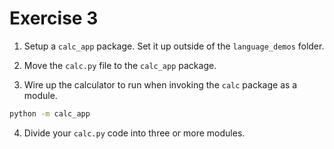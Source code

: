 # Exercise 3

1. Setup a `calc_app` package. Set it up outside of the `language_demos` folder.

2. Move the `calc.py` file to the `calc_app` package.

3. Wire up the calculator to run when invoking the `calc` package as a module.

```bash
python -m calc_app
```

4. Divide your `calc.py` code into three or more modules.

